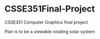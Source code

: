 # CSSE351Final-Project
CSSE351 Computer Graphics final project

Plan is to be a viewable rotating solar system
